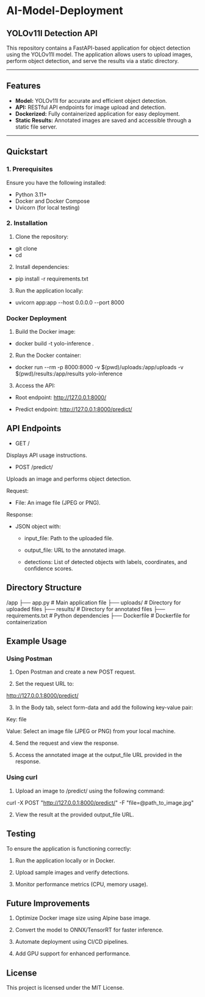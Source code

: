 # AI-Model-Deployment

## YOLOv11l Detection API

This repository contains a FastAPI-based application for object detection using the YOLOv11l model. The application allows users to upload images, perform object detection, and serve the results via a static directory.

---

## Features
- **Model:** YOLOv11l for accurate and efficient object detection.
- **API:** RESTful API endpoints for image upload and detection.
- **Dockerized:** Fully containerized application for easy deployment.
- **Static Results:** Annotated images are saved and accessible through a static file server.

---

## Quickstart

### 1. Prerequisites
Ensure you have the following installed:
- Python 3.11+
- Docker and Docker Compose
- Uvicorn (for local testing)

### 2. Installation

1. Clone the repository:

- git clone <repository-url>
- cd <repository-directory>

2. Install dependencies:

- pip install -r requirements.txt

3. Run the application locally:

- uvicorn app:app --host 0.0.0.0 --port 8000

### Docker Deployment

1. Build the Docker image:

- docker build -t yolo-inference .

2. Run the Docker container:

- docker run --rm -p 8000:8000 -v $(pwd)/uploads:/app/uploads -v $(pwd)/results:/app/results yolo-inference

3. Access the API:

- Root endpoint: http://127.0.0.1:8000/

- Predict endpoint: http://127.0.0.1:8000/predict/

## API Endpoints

- GET /

Displays API usage instructions.

- POST /predict/

Uploads an image and performs object detection.

Request:

* File: An image file (JPEG or PNG).

Response:

* JSON object with:

  * input_file: Path to the uploaded file.

  * output_file: URL to the annotated image.

  * detections: List of detected objects with labels, coordinates, and confidence scores.

## Directory Structure

/app
├── app.py          # Main application file
├── uploads/        # Directory for uploaded files
├── results/        # Directory for annotated files
├── requirements.txt # Python dependencies
├── Dockerfile      # Dockerfile for containerization

## Example Usage

### Using Postman

1. Open Postman and create a new POST request.

2. Set the request URL to:

http://127.0.0.1:8000/predict/

3. In the Body tab, select form-data and add the following key-value pair:

Key: file

Value: Select an image file (JPEG or PNG) from your local machine.

4. Send the request and view the response.

5. Access the annotated image at the output_file URL provided in the response.

### Using curl

1. Upload an image to /predict/ using the following command:

curl -X POST "http://127.0.0.1:8000/predict/" -F "file=@path_to_image.jpg"

2. View the result at the provided output_file URL.

## Testing

To ensure the application is functioning correctly:

1. Run the application locally or in Docker.

2. Upload sample images and verify detections.

3. Monitor performance metrics (CPU, memory usage).

## Future Improvements

1. Optimize Docker image size using Alpine base image.

2. Convert the model to ONNX/TensorRT for faster inference.

3. Automate deployment using CI/CD pipelines.

4. Add GPU support for enhanced performance.

## License

This project is licensed under the MIT License.

